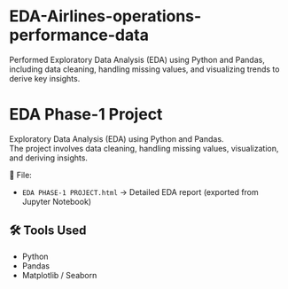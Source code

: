 # EDA-Airlines-operations-performance-data
Performed Exploratory Data Analysis (EDA) using Python and Pandas, including data cleaning, handling missing values, and visualizing trends to derive key insights.
# EDA Phase-1 Project

Exploratory Data Analysis (EDA) using Python and Pandas.  
The project involves data cleaning, handling missing values, visualization, and deriving insights.  

📂 File:  
- `EDA PHASE-1 PROJECT.html` → Detailed EDA report (exported from Jupyter Notebook)  

## 🛠 Tools Used
- Python  
- Pandas  
- Matplotlib / Seaborn  
